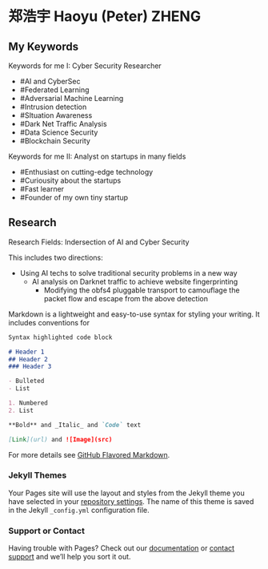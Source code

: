 # 郑浩宇 Haoyu (Peter) ZHENG

## My Keywords

Keywords for me I: Cyber Security Researcher
- \#AI and CyberSec
- \#Federated Learning
- \#Adversarial Machine Learning
- \#Intrusion detection
- \#SItuation Awareness
- \#Dark Net Traffic Analysis
- \#Data Science Security
- \#Blockchain Security

Keywords for me II: Analyst on startups in many fields
- \#Enthusiast on cutting-edge technology
- \#Curiousity about the startups
- \#Fast learner
- \#Founder of my own tiny startup

## Research

Research Fields: Indersection of AI and Cyber Security

This includes two directions:
- Using AI techs to solve traditional security problems in a new way
  - AI analysis on Darknet traffic to achieve website fingerprinting
    -  Modifying the obfs4 pluggable transport to camouflage the packet flow and escape from the above detection
   






Markdown is a lightweight and easy-to-use syntax for styling your writing. It includes conventions for

```markdown
Syntax highlighted code block

# Header 1
## Header 2
### Header 3

- Bulleted
- List

1. Numbered
2. List

**Bold** and _Italic_ and `Code` text

[Link](url) and ![Image](src)
```

For more details see [GitHub Flavored Markdown](https://guides.github.com/features/mastering-markdown/).

### Jekyll Themes

Your Pages site will use the layout and styles from the Jekyll theme you have selected in your [repository settings](https://github.com/PeterRats/PeterRats.github.io/settings/pages). The name of this theme is saved in the Jekyll `_config.yml` configuration file.

### Support or Contact

Having trouble with Pages? Check out our [documentation](https://docs.github.com/categories/github-pages-basics/) or [contact support](https://support.github.com/contact) and we’ll help you sort it out.
